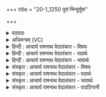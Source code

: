 +++
title = "20-1_1250 पुरां भिन्दुर्युवा"

+++
<details><summary>पदपाठः</summary>

पु꣣रा꣢म्। भि꣣न्दुः꣢। यु꣡वा꣢꣯। क꣣विः꣢। अ꣡मि꣢꣯तौजाः। अ꣡मि꣢꣯त। ओ꣣जाः। अजायत। इ꣡न्द्रः꣢꣯। वि꣡श्व꣢꣯स्य। क꣡र्म꣢꣯णः। ध꣣र्त्ता꣢। व꣣ज्री꣢। पु꣣रुष्टुतः꣢। पु꣣रु। स्तुतः꣢। १२५०।
</details>

<details><summary>अधिमन्त्रम् (VC)</summary>

- इन्द्रः
- जेता माधुच्छन्दसः
- अनुष्टुप्
- गान्धारः
</details>

<details><summary>हिन्दी : आचार्य रामनाथ वेदालंकार - विषयः</summary>

प्रथम ऋचा की व्याख्या पूर्वार्चिक में ३५९ क्रमाङ्क पर परमेश्वर,राजा,सेनापति और सूर्य के विषय में की जा चुकी है। यहाँ जीवात्मा का विषय कहते हैं।
</details>

<details><summary>हिन्दी : आचार्य रामनाथ वेदालंकार - पदार्थः</summary>

पदार्थान्वय -  (इन्द्रः) यह देहधारी जीवात्मा (पुराम्) शत्रु-नगरियों का (भिन्दुः) भेदन करनेवाला, (युवा) यौवन-सम्पन्न, (कविः) क्रान्तदर्शी, (अमितौजाः) अपरिमित बलवाला, (विश्वस्य) सब (कर्मणः) क्रियाकाण्ड का (धर्ता) धारणकर्त्ता, (वज्री) शस्त्रास्त्रों को हाथ में लेनेवाला और (पुरुष्टुतः) बहु-स्तुत (अजायत) हुआ है ॥१॥
</details>

<details><summary>हिन्दी : आचार्य रामनाथ वेदालंकार - भावार्थः</summary>

भावार्थ -  जीवात्मा में अपूर्व शक्ति निहित है। अपनी शक्ति को पहचानकर वह महान् से महान् कर्मों को कर सकता है ॥१॥
</details>

<details><summary>संस्कृत : आचार्य रामनाथ वेदालंकार - विषयः</summary>

तत्र प्रथमा ऋक् पूर्वार्चिके ३५९ क्रमाङ्के परमेश्वरनृपतिसेनापतिसूर्यविषये व्याख्याता। अत्र जीवात्मविषय उच्यते।
</details>

<details><summary>संस्कृत : आचार्य रामनाथ वेदालंकार - पदार्थः</summary>

पदार्थान्वय -  (इन्द्रः) एष देहधारी जीवात्मा (पुराम्) शत्रुनगरीणाम् (भिन्दुः) भेत्ता, (युवा) यौवनसम्पन्नः, (कविः) क्रान्तद्रष्टा, (अमितौजाः) अपरिमितबलः, (विश्वस्य) सर्वस्य (कर्मणः) क्रियाकाण्डस्य (धर्ता) धारणकर्ता, (वज्री) शस्त्रास्त्रपाणिः, (पुरुष्टुतः) बहुस्तुतश्च (अजायत) जातोऽस्ति ॥१॥२
</details>

<details><summary>संस्कृत : आचार्य रामनाथ वेदालंकार - भावार्थः</summary>

भावार्थ -  जीवात्मनि खल्वपूर्वा शक्तिर्निहिता। स्वशक्तिं परिचित्य स महान्ति कर्माणि कर्तुं शक्नोति ॥१॥
</details>

<details><summary>संस्कृत : आचार्य रामनाथ वेदालंकार - पादटिप्पनी</summary>

टिप्पनी -   १. ऋ० १।११।४, साम० ३५९। २. ऋग्भाष्ये दयानन्दर्षिमन्त्रमिमं सूर्यसेनापत्योर्विषये व्याख्यातवान्।
</details>